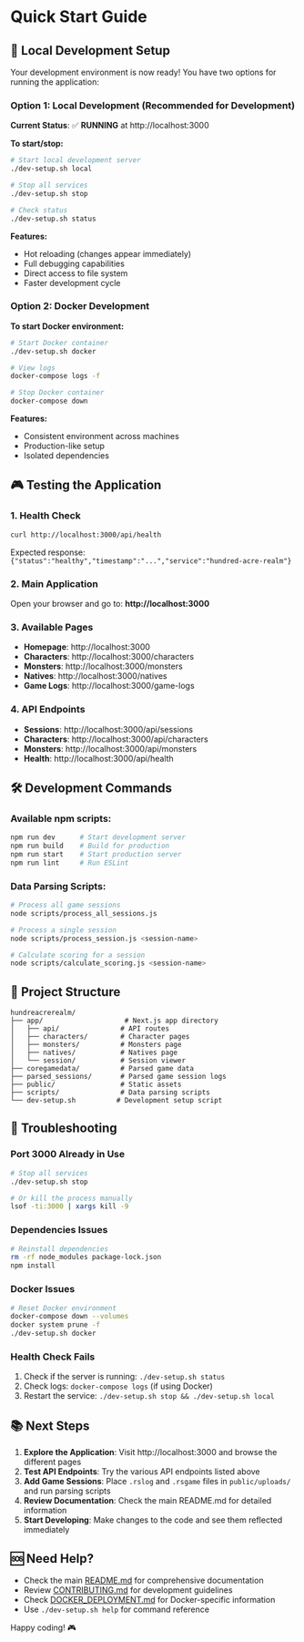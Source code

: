 # Quick Start Guide

## 🚀 Local Development Setup

Your development environment is now ready! You have two options for running the application:

### Option 1: Local Development (Recommended for Development)

**Current Status**: ✅ **RUNNING** at http://localhost:3000

**To start/stop:**
```bash
# Start local development server
./dev-setup.sh local

# Stop all services
./dev-setup.sh stop

# Check status
./dev-setup.sh status
```

**Features:**
- Hot reloading (changes appear immediately)
- Full debugging capabilities
- Direct access to file system
- Faster development cycle

### Option 2: Docker Development

**To start Docker environment:**
```bash
# Start Docker container
./dev-setup.sh docker

# View logs
docker-compose logs -f

# Stop Docker container
docker-compose down
```

**Features:**
- Consistent environment across machines
- Production-like setup
- Isolated dependencies

## 🎮 Testing the Application

### 1. Health Check
```bash
curl http://localhost:3000/api/health
```
Expected response: `{"status":"healthy","timestamp":"...","service":"hundred-acre-realm"}`

### 2. Main Application
Open your browser and go to: **http://localhost:3000**

### 3. Available Pages
- **Homepage**: http://localhost:3000
- **Characters**: http://localhost:3000/characters
- **Monsters**: http://localhost:3000/monsters
- **Natives**: http://localhost:3000/natives
- **Game Logs**: http://localhost:3000/game-logs

### 4. API Endpoints
- **Sessions**: http://localhost:3000/api/sessions
- **Characters**: http://localhost:3000/api/characters
- **Monsters**: http://localhost:3000/api/monsters
- **Health**: http://localhost:3000/api/health

## 🛠️ Development Commands

### Available npm scripts:
```bash
npm run dev      # Start development server
npm run build    # Build for production
npm run start    # Start production server
npm run lint     # Run ESLint
```

### Data Parsing Scripts:
```bash
# Process all game sessions
node scripts/process_all_sessions.js

# Process a single session
node scripts/process_session.js <session-name>

# Calculate scoring for a session
node scripts/calculate_scoring.js <session-name>
```

## 📁 Project Structure

```
hundreacrerealm/
├── app/                    # Next.js app directory
│   ├── api/               # API routes
│   ├── characters/        # Character pages
│   ├── monsters/          # Monsters page
│   ├── natives/           # Natives page
│   └── session/           # Session viewer
├── coregamedata/          # Parsed game data
├── parsed_sessions/       # Parsed game session logs
├── public/                # Static assets
├── scripts/               # Data parsing scripts
└── dev-setup.sh          # Development setup script
```

## 🔧 Troubleshooting

### Port 3000 Already in Use
```bash
# Stop all services
./dev-setup.sh stop

# Or kill the process manually
lsof -ti:3000 | xargs kill -9
```

### Dependencies Issues
```bash
# Reinstall dependencies
rm -rf node_modules package-lock.json
npm install
```

### Docker Issues
```bash
# Reset Docker environment
docker-compose down --volumes
docker system prune -f
./dev-setup.sh docker
```

### Health Check Fails
1. Check if the server is running: `./dev-setup.sh status`
2. Check logs: `docker-compose logs` (if using Docker)
3. Restart the service: `./dev-setup.sh stop && ./dev-setup.sh local`

## 📚 Next Steps

1. **Explore the Application**: Visit http://localhost:3000 and browse the different pages
2. **Test API Endpoints**: Try the various API endpoints listed above
3. **Add Game Sessions**: Place `.rslog` and `.rsgame` files in `public/uploads/` and run parsing scripts
4. **Review Documentation**: Check the main README.md for detailed information
5. **Start Developing**: Make changes to the code and see them reflected immediately

## 🆘 Need Help?

- Check the main [README.md](README.md) for comprehensive documentation
- Review [CONTRIBUTING.md](CONTRIBUTING.md) for development guidelines
- Check [DOCKER_DEPLOYMENT.md](DOCKER_DEPLOYMENT.md) for Docker-specific information
- Use `./dev-setup.sh help` for command reference

Happy coding! 🎮 